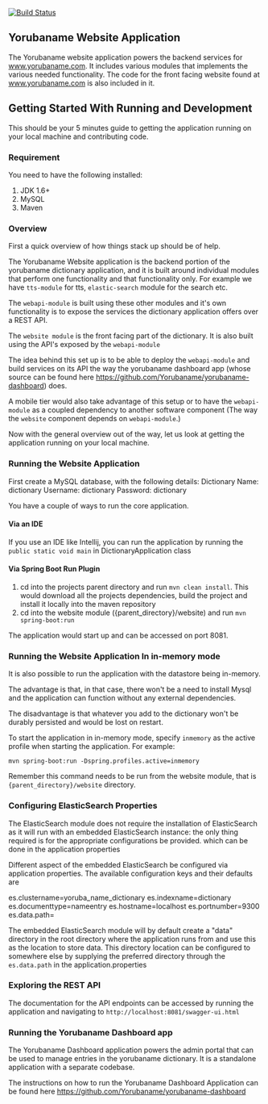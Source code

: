 [![Build Status](https://travis-ci.org/Yorubaname/yorubaname-website.svg?branch=master)](https://travis-ci.org/Yorubaname/yorubaname-website)

## Yorubaname Website Application

The Yorubaname website application powers the backend services for www.yorubaname.com. It includes various modules that implements
the various needed functionality. The code for the front facing website found at www.yorubaname.com is also included in it.

## Getting Started With Running and Development

This should be your 5 minutes guide to getting the application running on your local machine and contributing code.

### Requirement

You need to have the following installed:
1. JDK 1.6+
2. MySQL
3. Maven

### Overview

First a quick overview of how things stack up should be of help.

The Yorubaname Website application is the backend portion of the yorubaname dictionary application, and it is built around individual modules that perform one functionality and that
functionality only. For example we have `tts-module` for tts, `elastic-search` module for the search etc.

The `webapi-module` is built using these other modules and it's own functionality is to expose the services the dictionary
application offers over a REST API.

The `website module` is the front facing part of the dictionary. It is also built using the API's exposed by the `webapi-module` 

The idea behind this set up is to be able to deploy the `webapi-module` and build services on its API the way the
yorubaname dashboard app (whose source can be found here https://github.com/Yorubaname/yorubaname-dashboard) does.

A mobile tier would also take advantage of this setup or to have the `webapi-module` as a coupled
dependency to another software component (The way the `website` component depends on `webapi-module`.)

Now with the general overview out of the way, let us look at getting the application running on your local machine.

### Running the Website Application

First create a MySQL database, with the following details:
Dictionary Name: dictionary
Username: dictionary
Password: dictionary

You have a couple of ways to run the core application.

#### Via an IDE
If you use an IDE like Intellij, you can run the application by running the `public static void main` in DictionaryApplication class

#### Via Spring Boot Run Plugin
1. cd into the projects parent directory and run `mvn clean install`. This would download all the projects dependencies, build the project and install it locally into the maven repository
2. cd into the website module ({parent_directory}/website) and run `mvn spring-boot:run`

The application would start up and can be accessed on port 8081.

### Running the Website Application In in-memory mode
It is also possible to run the application with the datastore being in-memory. 

The advantage is that, in that case, there won't be a need to install Mysql and the application can function without any external dependencies. 

The disadvantage is that whatever you add to the dictionary won't be durably persisted and would be lost on restart.
 
To start the application in in-memory mode, specify `inmemory` as the active profile when starting the application. For example:

`mvn spring-boot:run -Dspring.profiles.active=inmemory`

Remember this command needs to be run from the website module, that is `{parent_directory}/website` directory.

### Configuring ElasticSearch Properties

The ElasticSearch module does not require the installation of ElasticSearch as it will run with an embedded ElasticSearch instance: 
the only thing required is for the appropriate configurations be provided. which can be done in the application properties

Different aspect of the embedded ElasticSearch be configured via application properties. The available configuration keys
and their defaults are

es.clustername=yoruba_name_dictionary
es.indexname=dictionary
es.documenttype=nameentry
es.hostname=localhost
es.portnumber=9300
es.data.path=

The embedded ElasticSearch module will by default create a "data" directory in the root directory where the application 
runs from and use this as the location to store data. This directory location can be configured to somewhere else 
by supplying the preferred directory through the `es.data.path` in the application.properties

### Exploring the REST API

The documentation for the API endpoints can be accessed by running the application and navigating to `http://localhost:8081/swagger-ui.html`

### Running the Yorubaname Dashboard app

The Yorubaname Dashboard application powers the admin portal that can be used to manage entries in the yorubaname dictionary. It 
is a standalone application with a separate codebase.

The instructions on how to run the Yorubaname Dashboard Application can be found here https://github.com/Yorubaname/yorubaname-dashboard




